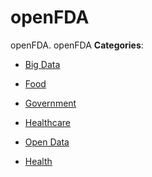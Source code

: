 # openFDA


openFDA. openFDA
**Categories**:

- [Big Data](https://github/awesome-apis/awesome-apis#big-data)

- [Food](https://github/awesome-apis/awesome-apis#food)

- [Government](https://github/awesome-apis/awesome-apis#government)

- [Healthcare](https://github/awesome-apis/awesome-apis#healthcare)

- [Open Data](https://github/awesome-apis/awesome-apis#open-data)

- [Health](https://github/awesome-apis/awesome-apis#health)



